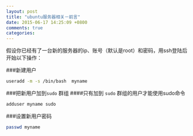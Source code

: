 ```yaml
---
layout: post
title: "ubuntu服务器相关－前言"
date: 2015-06-17 14:25:09 +0800
comments: true
categories: 
---
```


假设你已经有了一台新的服务器的ip、账号（默认是root）和密码，用ssh登陆后开始以下操作：

###新建用户
```bash
useradd -m -s /bin/bash  myname
```
###把新用户加到`sudo` 群组
####只有加到 `sudo` 群组的用户才能使用sudo命令
```bash
adduser myname sudo
```
###设置新用户密码
```bash
passwd myname
```

